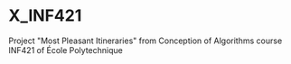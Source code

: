 # X_INF421
Project "Most Pleasant Itineraries" from Conception of Algorithms course INF421 of École Polytechnique
